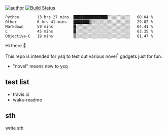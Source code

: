 [![author](https://img.shields.io/badge/author-ysq-green)](https://github.com/Yang-Shiqin)
[![Build Status](https://app.travis-ci.com/Yang-Shiqin/testall.svg?branch=main)](https://app.travis-ci.com/Yang-Shiqin/testall)

<!--START_SECTION:waka-->

```txt
Python        13 hrs 27 mins  ███████████████░░░░░░░░░░   60.04 %
Other         6 hrs 41 mins   ███████▒░░░░░░░░░░░░░░░░░   29.82 %
Markdown      59 mins         █░░░░░░░░░░░░░░░░░░░░░░░░   04.41 %
C             45 mins         █░░░░░░░░░░░░░░░░░░░░░░░░   03.35 %
Objective-C   19 mins         ▒░░░░░░░░░░░░░░░░░░░░░░░░   01.47 %
```

<!--END_SECTION:waka-->

Hi there 👋

This repo is intended for ysq to test out various novel<sup>*</sup> gadgets just for fun.

- "novel" means new to ysq

## test list
- travis ci
- waka-readme


## sth
write sth

